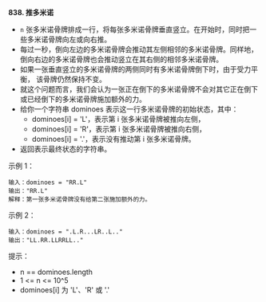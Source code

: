 **838. 推多米诺**
- `n` 张多米诺骨牌排成一行，将每张多米诺骨牌垂直竖立。在开始时，同时把一些多米诺骨牌向左或向右推。
- 每过一秒，倒向左边的多米诺骨牌会推动其左侧相邻的多米诺骨牌。同样地，倒向右边的多米诺骨牌也会推动竖立在其右侧的相邻多米诺骨牌。
- 如果一张垂直竖立的多米诺骨牌的两侧同时有多米诺骨牌倒下时，由于受力平衡， 该骨牌仍然保持不变。
- 就这个问题而言，我们会认为一张正在倒下的多米诺骨牌不会对其它正在倒下或已经倒下的多米诺骨牌施加额外的力。
- 给你一个字符串 dominoes 表示这一行多米诺骨牌的初始状态，其中：
    - dominoes[i] = 'L'，表示第 i 张多米诺骨牌被推向左侧，
    - dominoes[i] = 'R'，表示第 i 张多米诺骨牌被推向右侧，
    - dominoes[i] = '.'，表示没有推动第 i 张多米诺骨牌。
- 返回表示最终状态的字符串。

示例 1：
```
输入：dominoes = "RR.L"
输出："RR.L"
解释：第一张多米诺骨牌没有给第二张施加额外的力。
```
示例 2：
```
输入：dominoes = ".L.R...LR..L.."
输出："LL.RR.LLRRLL.."
```
提示：
- n == dominoes.length
- 1 <= n <= 10^5
- dominoes[i] 为 'L'、'R' 或 '.'